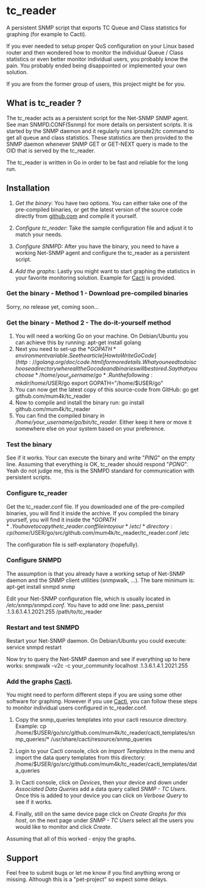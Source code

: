 tc\_reader
=========

A persistent SNMP script that exports TC Queue and Class statistics for graphing
(for example to Cacti).

If you ever needed to setup proper QoS configuration on your Linux based router
and then wondered how to monitor the individual Queue / Class statistics or even
better monitor individual users, you probably know the pain. You probably ended
being disappointed or implemented your own solution.

If you are from the former group of users, this project might be for you.

## What is tc\_reader ?
The tc\_reader acts as a persistent script for the Net-SNMP SNMP agent. See man
SNMPD.CONF(5snmp) for more details on persistent scripts. It is started by the
SNMP daemon and it regularly runs iproute2/tc command to get all queue and
class statistics. These statistics are then provided to the SNMP daemon whenever
SNMP GET or GET-NEXT query is made to the OID that is served by the tc\_reader.

The tc\_reader is written in Go in order to be fast and reliable for the long
run.

## Installation
1.  *Get the binary:* You have two options. You can either take one of the
    pre-compiled binaries, or get the latest version of the source code directly
    from [github.com](http://github.com) and compile it yourself.

2.  *Configure tc\_reader*: Take the sample configuration file and adjust it to
    match your needs.

3.  *Configure SNMPD:* After you have the binary, you need to have a working
    Net-SNMP agent and configure the tc\_reader as a persistent script.

4.  *Add the graphs:* Lastly you might want to start graphing the statistics in
    your favorite monitoring solution. Example for [Cacti](http://www.cacti.net/)
    is provided.

### Get the binary - Method 1 - Download pre-compiled binaries
Sorry, no release yet, coming soon...

### Get the binary - Method 2 - The do-it-yourself method
1.  You will need a working Go on your machine. On Debian/Ubuntu you can
    achieve this by running:
        apt-get install golang
2.  Next you need to set-up the *$GOPATH* environment variable. See the article
    [How to Write Go Code](http://golang.org/doc/code.html) for more details.
    What you need to do is choose a directory where all the Go code and binaries
    will be stored. Say that you choose */home/your_username/go*. Run the
    following:
        mkdir /home/$USER/go
        export GOPATH="/home/$USER/go"
3.  You can now get the latest copy of this source-code from GitHub:
        go get github.com/mum4k/tc\_reader
4.  Now to compile and install the binary run:
        go install github.com/mum4k/tc\_reader
5.  You can find the compiled binary in */home/your_username/go/bin/tc\_reader*.
    Either keep it here or move it somewhere else on your system based on your
    preference.

### Test the binary
See if it works. Your can execute the binary and write "*PING*" on the empty line.
Assuming that everything is OK, tc\_reader should respond "*PONG*". Yeah do not
judge me, this is the SNMPD standard for communication with persistent scripts.

### Configure tc\_reader
Get the tc\_reader.conf file. If you downloaded one of the pre-compiled binaries,
you will find it inside the archive. If you compiled the binary yourself, you
will find it inside the *$GOPATH*. You have to copy the tc\_reader.conf file into
your */etc/* directory:
    cp /home/$USER/go/src/github.com/mum4k/tc_reader/tc_reader.conf /etc

The configuration file is self-explanatory (hopefully).

### Configure SNMPD
The assumption is that you already have a working setup of Net-SNMP daemon and
the SNMP client utilities (snmpwalk, ...). The bare minimum is:
    apt-get install snmpd snmp

Edit your Net-SNMP configuration file, which is usually located in
*/etc/snmp/snmpd.conf*. You have to add one line:
    pass_persist .1.3.6.1.4.1.2021.255 /path/to/tc_reader

### Restart and test SNMPD
Restart your Net-SNMP daemon. On Debian/Ubuntu you could execute:
    service snmpd restart

Now try to query the Net-SNMP daemon and see if everything up to here works:
    snmpwalk -v2c -c your_community localhost .1.3.6.1.4.1.2021.255

### Add the graphs [Cacti](http://www.cacti.net/).
You might need to perform different steps if you are using some other software
for graphing. However if you use [Cacti](http://www.cacti.net/), you can follow
these steps to monitor individual users configured in tc\_reader.conf.

1.  Copy the snmp\_queries templates into your cacti resource directory.
    Example:
        cp /home/$USER/go/src/github.com/mum4k/tc_reader/cacti_templates/snmp_queries/* /usr/share/cacti/resource/snmp_queries

2.  Login to your Cacti console, click on *Import Templates* in the menu and
    import the data query templates from this directory:
        /home/$USER/go/src/github.com/mum4k/tc_reader/cacti_templates/data_queries

3.  In Cacti console, click on *Devices*, then your device and down under
    *Associated Data Queries* add a data query called *SNMP - TC Users*. Once
    this is added to your device you can click on *Verbose Query* to see if it
    works.

4.  Finally, still on the same device page click on *Create Graphs for this
    host*, on the next page under *SNMP - TC Users* select all the users you
    would like to monitor and click *Create*.

Assuming that all of this worked - enjoy the graphs.

## Support
Feel free to submit bugs or let me know if you find anything wrong or missing.
Although this is a "pet-project" so expect some delays.

